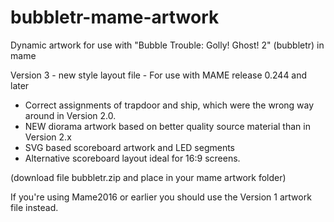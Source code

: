 # bubbletr-mame-artwork
Dynamic artwork for use with "Bubble Trouble: Golly! Ghost! 2" (bubbletr) in mame

Version 3 - new style layout file - For use with MAME release 0.244 and later

- Correct assignments of trapdoor and ship, which were the wrong way around in Version 2.0.
- NEW diorama artwork based on better quality source material than in Version 2.x
- SVG based scoreboard artwork and LED segments
- Alternative scoreboard layout ideal for 16:9 screens.

(download file bubbletr.zip and place in your mame artwork folder)

If you're using Mame2016 or earlier you should use the Version 1 artwork file instead.
